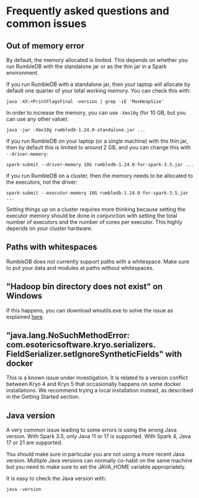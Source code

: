 # Frequently asked questions and common issues

## Out of memory error

By default, the memory allocated is limited. This depends on whether you run RumbleDB with the standalone jar or as the thin jar in a Spark environment.

If you run RumbleDB with a standalone jar, then your laptop will allocate by default one quarter of your total working memory. You can check this with:

```
java -XX:+PrintFlagsFinal -version | grep -iE 'MaxHeapSize'   
```

In order to increase the memory, you can use `-Xmx10g` (for 10 GB, but you can use any other value):

```
java -jar -Xmx10g rumbledb-1.24.0-standalone.jar ...
```

If you run RumbleDB on your laptop (or a single machine) with the thin jar, then by default this is limited to around 2 GB, and you can change this with `--driver-memory`:

```
spark-submit --driver-memory 10G rumbledb-1.24.0-for-spark-3.5.jar ...
```

If you run RumbleDB on a cluster, then the memory needs to be allocated to the executors, not the driver:

```
spark-submit --executor-memory 10G rumbledb-1.24.0-for-spark-3.5.jar ...
```

Setting things up on a cluster requires more thinking because setting the executor memory should be done in conjunction with setting the total number of executors and the number of cores per executor. This highly depends on your cluster hardware.

## Paths with whitespaces

RumbleDB does not currently support paths with a whitespace. Make sure to put your data and modules at paths without whitespaces.

## "Hadoop bin directory does not exist" on Windows

If this happens, you can download winutils.exe to solve the issue as explained [here](https://phoenixnap.com/kb/install-spark-on-windows-10).

## "java.lang.NoSuchMethodError: com.esotericsoftware.kryo.serializers. FieldSerializer.setIgnoreSyntheticFields" with docker

This is a known issue under investigation. It is related to a version conflict between Kryo 4 and Kryo 5 that occasionally happens on some docker installations. We recommend trying a local installation instead, as described in the Getting Started section.

## Java version

A very common issue leading to some errors is using the wrong Java version. With Spark 3.5, only Java 11 or 17 is supported. With Spark 4, Java 17 or 21 are supported.

You should make sure in particular you are not using a more recent Java version. Multiple Java versions can normally co-habit on the same machine but you need to make sure to set the JAVA\_HOME variable appropriately.

It is easy to check the Java version with:

```
java -version
```
